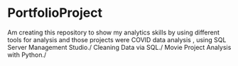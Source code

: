 # PortfolioProject
Am creating this repository to show my analytics skills 
by using different tools for analysis
and those projects were 
COVID data analysis , using SQL Server Management Studio./
Cleaning Data via SQL./
Movie Project Analysis with Python./
